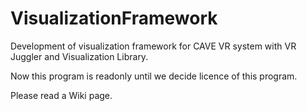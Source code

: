VisualizationFramework
======================

Development of visualization framework for CAVE VR system with VR Juggler and Visualization Library.

Now this program is readonly until we decide licence of this program.

Please read a Wiki page.
